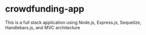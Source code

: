 # crowdfunding-app
This is a full stack application using Node.js, Express.js, Sequelize, Handlebars.js, and MVC architecture
